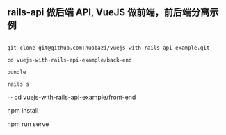 ## rails-api 做后端 API, VueJS 做前端，前后端分离示例


```

git clone git@github.com:huobazi/vuejs-with-rails-api-example.git

```

```
cd vuejs-with-rails-api-example/back-end

bundle

rails s

```

···
cd vuejs-with-rails-api-example/front-end

npm install

npm run serve

```
